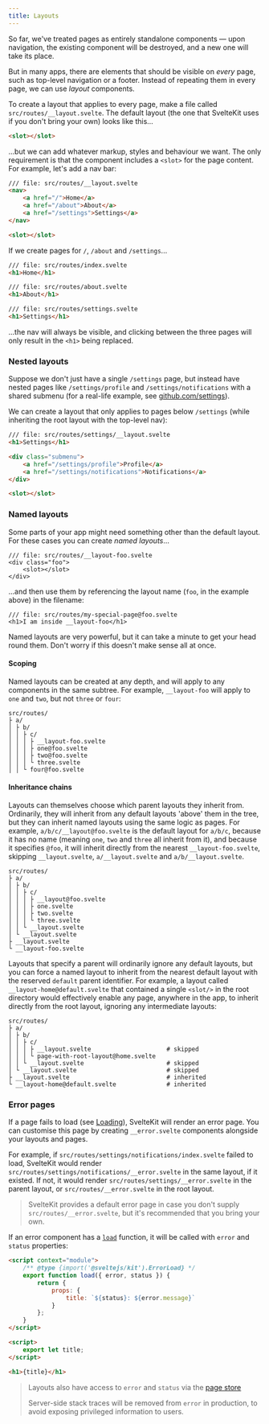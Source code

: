```yaml
---
title: Layouts
---
```


So far, we've treated pages as entirely standalone components — upon navigation, the existing component will be destroyed, and a new one will take its place.

But in many apps, there are elements that should be visible on _every_ page, such as top-level navigation or a footer. Instead of repeating them in every page, we can use _layout_ components.

To create a layout that applies to every page, make a file called `src/routes/__layout.svelte`. The default layout (the one that SvelteKit uses if you don't bring your own) looks like this...

```html
<slot></slot>
```

...but we can add whatever markup, styles and behaviour we want. The only requirement is that the component includes a `<slot>` for the page content. For example, let's add a nav bar:

```html
/// file: src/routes/__layout.svelte
<nav>
	<a href="/">Home</a>
	<a href="/about">About</a>
	<a href="/settings">Settings</a>
</nav>

<slot></slot>
```

If we create pages for `/`, `/about` and `/settings`...

```html
/// file: src/routes/index.svelte
<h1>Home</h1>
```

```html
/// file: src/routes/about.svelte
<h1>About</h1>
```

```html
/// file: src/routes/settings.svelte
<h1>Settings</h1>
```

...the nav will always be visible, and clicking between the three pages will only result in the `<h1>` being replaced.

### Nested layouts

Suppose we don't just have a single `/settings` page, but instead have nested pages like `/settings/profile` and `/settings/notifications` with a shared submenu (for a real-life example, see [github.com/settings](https://github.com/settings)).

We can create a layout that only applies to pages below `/settings` (while inheriting the root layout with the top-level nav):

```html
/// file: src/routes/settings/__layout.svelte
<h1>Settings</h1>

<div class="submenu">
	<a href="/settings/profile">Profile</a>
	<a href="/settings/notifications">Notifications</a>
</div>

<slot></slot>
```

### Named layouts

Some parts of your app might need something other than the default layout. For these cases you can create _named layouts_...

```svelte
/// file: src/routes/__layout-foo.svelte
<div class="foo">
	<slot></slot>
</div>
```

...and then use them by referencing the layout name (`foo`, in the example above) in the filename:

```svelte
/// file: src/routes/my-special-page@foo.svelte
<h1>I am inside __layout-foo</h1>
```

Named layouts are very powerful, but it can take a minute to get your head round them. Don't worry if this doesn't make sense all at once.

#### Scoping

Named layouts can be created at any depth, and will apply to any components in the same subtree. For example, `__layout-foo` will apply to `one` and `two`, but not `three` or `four`:

```
src/routes/
├ a/
│ ├ b/
│ │ ├ c/
│ │ │ ├ __layout-foo.svelte
│ │ │ ├ one@foo.svelte
│ │ │ ├ two@foo.svelte
│ │ │ └ three.svelte
│ │ └ four@foo.svelte
```

#### Inheritance chains

Layouts can themselves choose which parent layouts they inherit from. Ordinarily, they will inherit from any default layouts 'above' them in the tree, but they can inherit named layouts using the same logic as pages. For example, `a/b/c/__layout@foo.svelte` is the default layout for `a/b/c`, because it has no name (meaning `one`, `two` and `three` all inherit from it), and because it specifies `@foo`, it will inherit directly from the nearest `__layout-foo.svelte`, skipping `__layout.svelte`, `a/__layout.svelte` and `a/b/__layout.svelte`.

```
src/routes/
├ a/
│ ├ b/
│ │ ├ c/
│ │ │ ├ __layout@foo.svelte
│ │ │ ├ one.svelte
│ │ │ ├ two.svelte
│ │ │ └ three.svelte
│ │ └ __layout.svelte
│ └ __layout.svelte
├ __layout.svelte
└ __layout-foo.svelte
```

Layouts that specify a parent will ordinarily ignore any default layouts, but you can force a named layout to inherit from the nearest default layout with the reserved `default` parent identifier. For example, a layout called `__layout-home@default.svelte` that contained a single `<slot/>` in the root directory would effectively enable any page, anywhere in the app, to inherit directly from the root layout, ignoring any intermediate layouts:

```
src/routes/
├ a/
│ ├ b/
│ │ ├ c/
│ │ │ ├ __layout.svelte                     # skipped
│ │ │ └ page-with-root-layout@home.svelte
│ │ └ __layout.svelte                       # skipped
│ └ __layout.svelte                         # skipped
├ __layout.svelte                           # inherited
└ __layout-home@default.svelte              # inherited
```

### Error pages

If a page fails to load (see [Loading](/docs/loading)), SvelteKit will render an error page. You can customise this page by creating `__error.svelte` components alongside your layouts and pages.

For example, if `src/routes/settings/notifications/index.svelte` failed to load, SvelteKit would render `src/routes/settings/notifications/__error.svelte` in the same layout, if it existed. If not, it would render `src/routes/settings/__error.svelte` in the parent layout, or `src/routes/__error.svelte` in the root layout.

> SvelteKit provides a default error page in case you don't supply `src/routes/__error.svelte`, but it's recommended that you bring your own.

If an error component has a [`load`](/docs/loading) function, it will be called with `error` and `status` properties:

```html
<script context="module">
	/** @type {import('@sveltejs/kit').ErrorLoad} */
	export function load({ error, status }) {
		return {
			props: {
				title: `${status}: ${error.message}`
			}
		};
	}
</script>

<script>
	export let title;
</script>

<h1>{title}</h1>
```

> Layouts also have access to `error` and `status` via the [page store](/docs/modules#$app-stores)
>
> Server-side stack traces will be removed from `error` in production, to avoid exposing privileged information to users.

